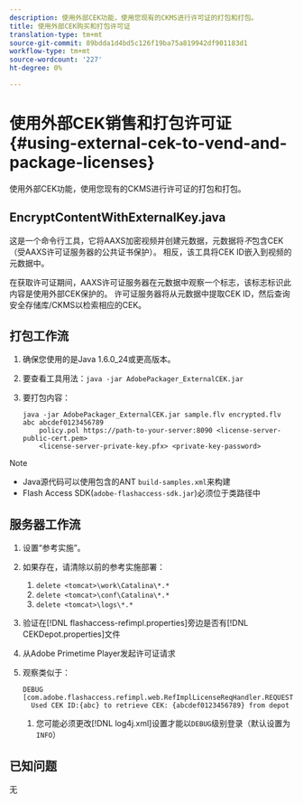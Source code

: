 ```yaml
---
description: 使用外部CEK功能，使用您现有的CKMS进行许可证的打包和打包。
title: 使用外部CEK购买和打包许可证
translation-type: tm+mt
source-git-commit: 89bdda1d4bd5c126f19ba75a819942df901183d1
workflow-type: tm+mt
source-wordcount: '227'
ht-degree: 0%

---
```



# 使用外部CEK销售和打包许可证{#using-external-cek-to-vend-and-package-licenses}

使用外部CEK功能，使用您现有的CKMS进行许可证的打包和打包。

## EncryptContentWithExternalKey.java

这是一个命令行工具，它将AAXS加密视频并创建元数据，元数据将&#x200B;*不*&#x200B;包含CEK（受AAXS许可证服务器的公共证书保护）。 相反，该工具将CEK ID嵌入到视频的元数据中。

在获取许可证期间，AAXS许可证服务器在元数据中观察一个标志，该标志标识此内容是使用外部CEK保护的。 许可证服务器将从元数据中提取CEK ID，然后查询安全存储库/CKMS以检索相应的CEK。

## 打包工作流

1. 确保您使用的是Java 1.6.0_24或更高版本。
1. 要查看工具用法：`java -jar AdobePackager_ExternalCEK.jar`
1. 要打包内容：

   ```
   java -jar AdobePackager_ExternalCEK.jar sample.flv encrypted.flv abc abcdef0123456789 
       policy.pol https://path-to-your-server:8090 <license-server-public-cert.pem> 
       <license-server-private-key.pfx> <private-key-password>
   ```

>[!NOTE]
>
>* Java源代码可以使用包含的ANT `build-samples.xml`来构建
>* Flash Access SDK(`adobe-flashaccess-sdk.jar`)必须位于类路径中

>



## 服务器工作流

1. 设置“参考实施”。
1. 如果存在，请清除以前的参考实施部署：

   1. `delete <tomcat>\work\Catalina\*.*`
   1. `delete <tomcat>\conf\Catalina\*.*`
   1. `delete <tomcat>\logs\*.*`

1. 验证在[!DNL flashaccess-refimpl.properties]旁边是否有[!DNL CEKDepot.properties]文件

1. 从Adobe Primetime Player发起许可证请求
1. 观察类似于：

   ```
   DEBUG [com.adobe.flashaccess.refimpl.web.RefImplLicenseReqHandler.REQUESTS] 
     Used CEK ID:{abc} to retrieve CEK: {abcdef0123456789} from depot
   ```

   1. 您可能必须更改[!DNL log4j.xml]设置才能以`DEBUG`级别登录（默认设置为`INFO`）

## 已知问题

无
